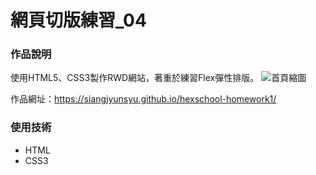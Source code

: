 網頁切版練習_04
===

### 作品說明
使用HTML5、CSS3製作RWD網站，著重於練習Flex彈性排版。
![首頁縮圖](https://imgur.com/5L6B7yq.jpeg)

作品網址：https://siangjyunsyu.github.io/hexschool-homework1/

### 使用技術
- HTML
- CSS3